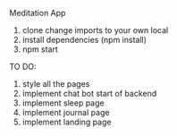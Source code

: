 Meditation App 

1. clone 
change imports to your own local 
2. install dependencies (npm install)
3. npm start 


TO DO: 
1. style all the pages 
2. implement chat bot 
start of backend 
3. implement sleep page
4. implement journal page
5. implement landing page 

